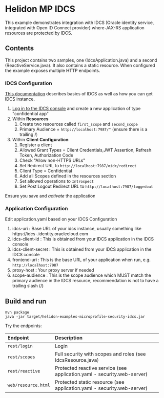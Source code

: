 # Helidon MP IDCS

This example demonstrates integration with IDCS (Oracle identity service, integrated with Open ID Connect provider) where JAX-RS application resources are protected by IDCS.

## Contents

This project contains two samples, one (IdcsApplication.java) and a second (ReactiveService.java). It also contains a static resource. When configured the example exposes multiple HTTP endpoints.

### IDCS Configuration

[This documentation](https://docs.oracle.com/en/cloud/paas/identity-cloud/uaids/oracle-identity-cloud-service.html#GUID-BC4769EE-258A-4B53-AED5-6BA9888C8275) describes basics of IDCS as well as how you can get IDCS instance.

1. [Log in to the IDCS console](https://docs.oracle.com/en/cloud/paas/identity-cloud/uaids/how-access-oracle-identity-cloud-service.html) and create a new application of type "confidential app"
2. Within  **Resources**
    1. Create two resources called `first_scope` and `second_scope`
    2. Primary Audience = `http://localhost:7987/"`   (ensure there is a trailing /)
3. Within **Client Configuration**
    1. Register a client
    2. Allowed Grant Types = Client Credentials,JWT Assertion, Refresh Token, Authorization Code
    3. Check "Allow non-HTTPS URLs"
    4. Set Redirect URL to `http://localhost:7987/oidc/redirect`
    5. Client Type = Confidential
    6. Add all Scopes defined in the resources section
    7. Set allowed operations to `Introspect`
    8. Set Post Logout Redirect URL to `http://localhost:7987/loggedout`

Ensure you save and *activate* the application

### Application Configuration

Edit application.yaml based on your IDCS Configuration

1. idcs-uri  : Base URL of your idcs instance, usually something like https://idcs-<longnumber>.identity.oraclecloud.com
2. idcs-client-id  : This is obtained from your IDCS application in the IDCS console
3. idcs-client-secret   : This is obtained from your IDCS application in the IDCS console
4. frontend-uri : This is the base URL of your application when run, e.g. `http://localhost:7987`
5. proxy-host   : Your proxy server if needed
6. scope-audience : This is the scope audience which MUST match the primary audience in the IDCS resource, recommendation is not to have a trailing slash (/)

## Build and run

```shell
mvn package
java -jar target/helidon-examples-microprofile-security-idcs.jar
```

Try the endpoints:

| Endpoint                | Description                                                                            |
|:------------------------|:---------------------------------------------------------------------------------------|
| `rest/login`            | Login                                                                                  |
| `rest/scopes`           | Full security with scopes and roles (see IdcsResource.java)                            |
| `rest/reactive`         | Protected reactive service (see application.yaml - security.web-server)                |
| `web/resource.html`     | Protected static resource (see application.yaml - security.web-server)             |
